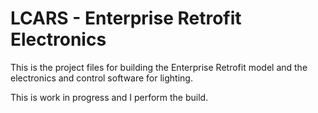 # LCARS - Enterprise Retrofit Electronics

This is the project files for building the Enterprise Retrofit model and the electronics and control software for lighting.

This is work in progress and I perform the build.
